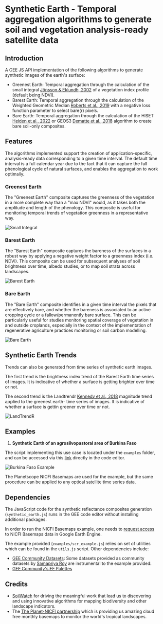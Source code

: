 # Synthetic Earth - Temporal aggregation algorithms to generate soil and vegetation analysis-ready satellite data

## Introduction
A GEE JS API implementation of the following algorithms to generate synthetic images of the earth's surface:
- Greenest Earth: Temporal aggregation through the calculation of the small integral [Jönsson & Eklundh, 2002](https://ieeexplore.ieee.org/document/1036010) of a vegetation index profile (default being NDVI).
- Barest Earth: Temporal aggregation through the calculation of the Weighted Geometric Median [Roberts et al., 2019](https://www.nature.com/articles/s41467-019-13276-1) with a negative loss function parameter to select bare(r) pixels.
- Bare Earth: Temporal aggregation through the calculation of the HISET [Heiden et al., 2022](https://www.mdpi.com/2072-4292/14/18/4526) or GEOS3 [Dematte et al., 2018](https://www.sciencedirect.com/science/article/abs/pii/S0034425718302049) algorithm to create bare soil-only composites.

## Features
The algorithms implemented support the creation of application-specific, analysis-ready data corresponding to a given time interval.
The default time interval is a full calendar year due to the fact that it can capture the full phenological cycle of natural surfaces, 
and enables the aggregation to work optimally.

### Greenest Earth

The "Greenest Earth" composite captures the greenness of the vegetation in a more complete way than a "max NDVI" would, 
as it takes both the amplitude and length of the phenology.
This composite is useful for monitoring temporal trends of vegetation greenness in a representative way.

![Small Integral](images/TIMESAT_smallIntegral.png)

### Barest Earth

The "Barest Earth" composite captures the bareness of the surfaces in a robust way by applying a negative weight factor to a greenness index (i.e. NDVI).
This composite can be used for subsequent analyses of soil brightness over time, albedo studies, or to map soil strata across landscapes.

![Barest Earth](images/barestEarth.webp)

### Bare Earth

The "Bare Earth" composite identifies in a given time interval the pixels that are effectively bare, 
and whether the bareness is associated to an active cropping cycle or a fallow/permanently bare surface.
This can be particularly useful for studies monitoring spatial coverage of vegetation in and outside croplands, 
especially in the context of the implementation of regenerative agriculture practices monitoring or soil carbon modelling.

![Bare Earth](images/bareSoil.png)

## Synthetic Earth Trends

Trends can also be generated from time series of synthetic earth images.

The first trend is the brightness index trend of the Barest Earth time series of images. It is indicative of whether a surface is getting brighter over time or not.

The second trend is the Landtrendr [Kennedy et al., 2018](https://www.mdpi.com/2072-4292/10/5/691) magnitude trend applied to the greenest earth- time series of images. It is indicative of whether a surface is gettin greener over time or not.

![LandTrendR](images/LandTrendR.jpg)

## Examples

1. **Synthetic Earth of an agrosilvopastoral area of Burkina Faso**

The script implementing this use case is located under the `examples` folder, and can be accessed via this
[link](https://code.earthengine.google.com/10950fd5f946e4ab75b4eeb4617962a0) directly in the code editor.

![Burkina Faso Example](images/SCR_burkinaFaso.gif.gif)

The Planetscope NICFI Basemaps are used for the example, but the same procedure can be applied to any optical satellite time series data.

## Dependencies
The JavaScript code for the synthetic reflectance composites generation (`synthetic_earth.js`) runs in the GEE code editor without installing additional packages.

In order to run the NICFI Basemaps example, one needs to [request access](https://developers.planet.com/docs/integrations/gee/nicfi/) to NICFI Basemaps data in Google Earth Engine.

The example provided (`examples/scr_example.js`) relies on set of utilities which can be found in the `utils.js` script.
Other dependencies include:
- [GEE Community Datasets](https://gee-community-catalog.org/): Some datasets provided as community datasets by [Samapriya Roy](https://github.com/samapriya) are instrumental to the example provided.
- [GEE Community's EE Palettes](https://github.com/gee-community/ee-palettes)

## Credits

- [SoilWatch](https://soilwatch.eu/) for driving the meaningful work that lead us to discovering and
  using innovative algorithms for mapping biodiversity and other landscape indicators.
- The [The Planet-NICFI partnership](https://www.planet.com/nicfi/) which is providing us amazing cloud free monthly basemaps to monitor the world's tropical landscapes.
